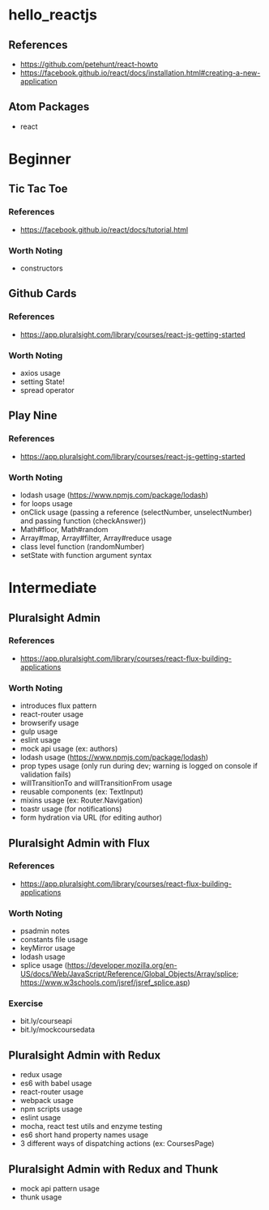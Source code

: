 # hello_reactjs

## References
- https://github.com/petehunt/react-howto
- https://facebook.github.io/react/docs/installation.html#creating-a-new-application

## Atom Packages
- react

# Beginner

## Tic Tac Toe

### References
- https://facebook.github.io/react/docs/tutorial.html

### Worth Noting
- constructors

## Github Cards

### References
- https://app.pluralsight.com/library/courses/react-js-getting-started

### Worth Noting
- axios usage
- setting State!
- spread operator

## Play Nine

### References
- https://app.pluralsight.com/library/courses/react-js-getting-started

### Worth Noting
- lodash usage (https://www.npmjs.com/package/lodash)
- for loops usage
- onClick usage (passing a reference (selectNumber, unselectNumber) and passing function (checkAnswer))
- Math#floor, Math#random
- Array#map, Array#filter, Array#reduce usage
- class level function (randomNumber)
- setState with function argument syntax

# Intermediate

## Pluralsight Admin

### References
- https://app.pluralsight.com/library/courses/react-flux-building-applications

### Worth Noting
- introduces flux pattern
- react-router usage
- browserify usage
- gulp usage
- eslint usage
- mock api usage (ex: authors)
- lodash usage (https://www.npmjs.com/package/lodash)
- prop types usage (only run during dev; warning is logged on console if validation fails)
- willTransitionTo and willTransitionFrom usage
- reusable components (ex: TextInput)
- mixins usage (ex: Router.Navigation)
- toastr usage (for notifications)
- form hydration via URL (for editing author)

## Pluralsight Admin with Flux

### References
- https://app.pluralsight.com/library/courses/react-flux-building-applications

### Worth Noting
- psadmin notes
- constants file usage
- keyMirror usage
- lodash usage
- splice usage (https://developer.mozilla.org/en-US/docs/Web/JavaScript/Reference/Global_Objects/Array/splice; https://www.w3schools.com/jsref/jsref_splice.asp)

### Exercise
- bit.ly/courseapi
- bit.ly/mockcoursedata

## Pluralsight Admin with Redux
- redux usage
- es6 with babel usage
- react-router usage
- webpack usage
- npm scripts usage
- eslint usage
- mocha, react test utils and enzyme testing
- es6 short hand property names usage
- 3 different ways of dispatching actions (ex: CoursesPage)

## Pluralsight Admin with Redux and Thunk
- mock api pattern usage
- thunk usage
